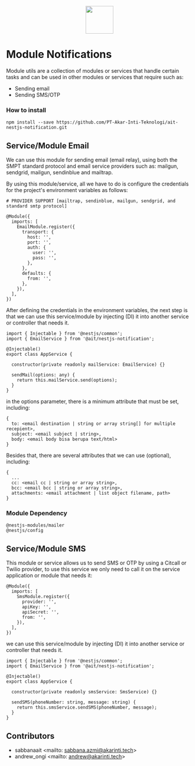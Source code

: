 <p align="center">
  <img src="https://cdn-icons-png.flaticon.com/512/126/126816.png" width="75">
</p>

# Module Notifications
Module utils are a collection of modules or services that handle certain tasks and can be used in other modules or services that require such as:
- Sending email
- Sending SMS/OTP

### How to install
```
npm install --save https://github.com/PT-Akar-Inti-Teknologi/ait-nestjs-notification.git
```
## Service/Module Email
We can use this module for sending email (email relay), using both the SMPT standard protocol and email service providers such as: mailgun, sendgrid, mailgun, sendinblue and mailtrap.

By using this module/service, all we have to do is configure the credentials for the project's environment variables as follows:

```
# PROVIDER SUPPORT [mailtrap, sendinblue, mailgun, sendgrid, and standard smtp protocol]

@Module({
  imports: [
    EmailModule.register({
      transport: {
        host: '',
        port: '',
        auth: {
          user: '',
          pass: '',
        },
      },
      defaults: {
        from: '',
      },
    }),
  ],
})

```
After defining the credentials in the environment variables, the next step is that we can use this service/module by injecting (DI) it into another service or controller that needs it.

```
import { Injectable } from '@nestjs/common';
import { EmailService } from '@ait/nestjs-notification';

@Injectable()
export class AppService {

  constructor(private readonly mailService: EmailService) {}

  sendMail(options: any) {
    return this.mailService.send(options);
  }
}

```
in the options parameter, there is a minimum attribute that must be set, including:
```
{
  to: <email destination | string or array string[] for multiple recepient>,
  subject: <email subject | string>,
  body: <email body bisa berupa text/html>
}
```
Besides that, there are several attributes that we can use (optional), including:
```
{
  ...
  cc: <email cc | string or array string>,
  bcc: <email bcc | string or array string>,
  attachments: <email attachment | list object filename, path>
}
```
### Module Dependency
```
@nestjs-modules/mailer
@nestjs/config
```

## Service/Module SMS
This module or service allows us to send SMS or OTP by using a Citcall or Twilio provider, to use this service we only need to call it on the service application or module that needs it:

```
@Module({
  imports: [
    SmsModule.register({
      provider: '',
      apiKey: '',
      apiSecret: '',
      from: '',
    }),
  ],
})
```

we can use this service/module by injecting (DI) it into another service or controller that needs it.

```
import { Injectable } from '@nestjs/common';
import { EmailService } from '@ait/nestjs-notification';

@Injectable()
export class AppService {

  constructor(private readonly smsService: SmsService) {}

  sendSMS(phoneNumber: string, message: string) {
    return this.smsService.sendSMS(phoneNumber, message);
  }
}
```
## Contributors
- sabbanaait <mailto: sabbana.azmi@akarinti.tech>
- andrew_ongi <mailto: andrew@akarinti.tech>
